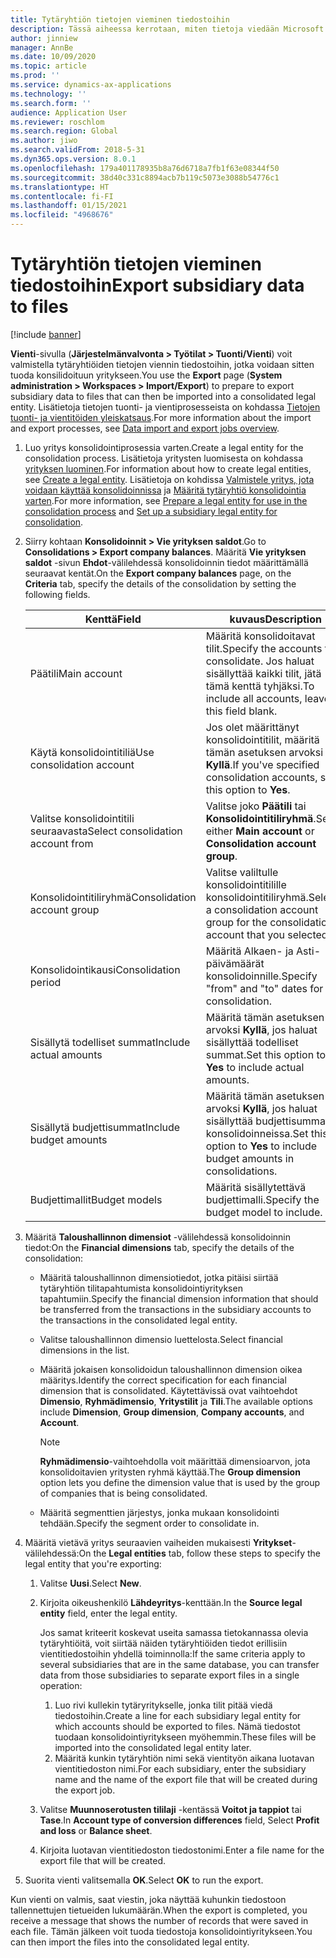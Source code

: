 ```yaml
---
title: Tytäryhtiön tietojen vieminen tiedostoihin
description: Tässä aiheessa kerrotaan, miten tietoja viedään Microsoft Dynamics 365 Financesta ja tuodaan konsolidoituun yritykseen.
author: jinniew
manager: AnnBe
ms.date: 10/09/2020
ms.topic: article
ms.prod: ''
ms.service: dynamics-ax-applications
ms.technology: ''
ms.search.form: ''
audience: Application User
ms.reviewer: roschlom
ms.search.region: Global
ms.author: jiwo
ms.search.validFrom: 2018-5-31
ms.dyn365.ops.version: 8.0.1
ms.openlocfilehash: 179a401178935b8a76d6718a7fb1f63e08344f50
ms.sourcegitcommit: 38d40c331c8894acb7b119c5073e3088b54776c1
ms.translationtype: HT
ms.contentlocale: fi-FI
ms.lasthandoff: 01/15/2021
ms.locfileid: "4968676"
---
```

# <a name="export-subsidiary-data-to-files"></a><span data-ttu-id="bf61f-103">Tytäryhtiön tietojen vieminen tiedostoihin</span><span class="sxs-lookup"><span data-stu-id="bf61f-103">Export subsidiary data to files</span></span>

[!include [banner](../includes/banner.md)]

<span data-ttu-id="bf61f-104">**Vienti**-sivulla (**Järjestelmänvalvonta \> Työtilat \> Tuonti/Vienti**) voit valmistella tytäryhtiöiden tietojen viennin tiedostoihin, jotka voidaan sitten tuoda konsilidoituun yritykseen.</span><span class="sxs-lookup"><span data-stu-id="bf61f-104">You use the **Export** page (**System administration \> Workspaces \> Import/Export**) to prepare to export subsidiary data to files that can then be imported into a consolidated legal entity.</span></span> <span data-ttu-id="bf61f-105">Lisätietoja tietojen tuonti- ja vientiprosesseista on kohdassa [Tietojen tuonti- ja vientitöiden yleiskatsaus](../../fin-ops-core/dev-itpro/data-entities/data-import-export-job.md).</span><span class="sxs-lookup"><span data-stu-id="bf61f-105">For more information about the import and export processes, see [Data import and export jobs overview](../../fin-ops-core/dev-itpro/data-entities/data-import-export-job.md).</span></span>

1. <span data-ttu-id="bf61f-106">Luo yritys konsolidointiprosessia varten.</span><span class="sxs-lookup"><span data-stu-id="bf61f-106">Create a legal entity for the consolidation process.</span></span> <span data-ttu-id="bf61f-107">Lisätietoja yritysten luomisesta on kohdassa [yrityksen luominen](../../fin-ops-core/fin-ops/organization-administration/tasks/create-legal-entity.md).</span><span class="sxs-lookup"><span data-stu-id="bf61f-107">For information about how to create legal entities, see [Create a legal entity](../../fin-ops-core/fin-ops/organization-administration/tasks/create-legal-entity.md).</span></span> <span data-ttu-id="bf61f-108">Lisätietoja on kohdissa [Valmistele yritys, jota voidaan käyttää konsolidoinnissa](prepare-company-for-consolidation.md) ja [Määritä tytäryhtiö konsolidointia varten](set-up-subsidiary-company-for-consolidation.md).</span><span class="sxs-lookup"><span data-stu-id="bf61f-108">For more information, see [Prepare a legal entity for use in the consolidation process](prepare-company-for-consolidation.md) and [Set up a subsidiary legal entity for consolidation](set-up-subsidiary-company-for-consolidation.md).</span></span> 

2. <span data-ttu-id="bf61f-109">Siirry kohtaan **Konsolidoinnit \> Vie yrityksen saldot**.</span><span class="sxs-lookup"><span data-stu-id="bf61f-109">Go to **Consolidations \> Export company balances**.</span></span> <span data-ttu-id="bf61f-110">Määritä **Vie yrityksen saldot** -sivun **Ehdot**-välilehdessä konsolidoinnin tiedot määrittämällä seuraavat kentät.</span><span class="sxs-lookup"><span data-stu-id="bf61f-110">On the **Export company balances** page, on the **Criteria** tab, specify the details of the consolidation by setting the following fields.</span></span>

    | <span data-ttu-id="bf61f-111">Kenttä</span><span class="sxs-lookup"><span data-stu-id="bf61f-111">Field</span></span>                             | <span data-ttu-id="bf61f-112">kuvaus</span><span class="sxs-lookup"><span data-stu-id="bf61f-112">Description</span></span> |
    |-----------------------------------|-------|
    | <span data-ttu-id="bf61f-113">Päätili</span><span class="sxs-lookup"><span data-stu-id="bf61f-113">Main account</span></span>                      | <span data-ttu-id="bf61f-114">Määritä konsolidoitavat tilit.</span><span class="sxs-lookup"><span data-stu-id="bf61f-114">Specify the accounts to consolidate.</span></span> <span data-ttu-id="bf61f-115">Jos haluat sisällyttää kaikki tilit, jätä tämä kenttä tyhjäksi.</span><span class="sxs-lookup"><span data-stu-id="bf61f-115">To include all accounts, leave this field blank.</span></span> |
    | <span data-ttu-id="bf61f-116">Käytä konsolidointitiliä</span><span class="sxs-lookup"><span data-stu-id="bf61f-116">Use consolidation account</span></span>         | <span data-ttu-id="bf61f-117">Jos olet määrittänyt konsolidointitilit, määritä tämän asetuksen arvoksi **Kyllä**.</span><span class="sxs-lookup"><span data-stu-id="bf61f-117">If you've specified consolidation accounts, set this option to **Yes**.</span></span> |
    | <span data-ttu-id="bf61f-118">Valitse konsolidointitili seuraavasta</span><span class="sxs-lookup"><span data-stu-id="bf61f-118">Select consolidation account from</span></span> | <span data-ttu-id="bf61f-119">Valitse joko **Päätili** tai **Konsolidointitiliryhmä**.</span><span class="sxs-lookup"><span data-stu-id="bf61f-119">Select either **Main account** or **Consolidation account group**.</span></span> |
    | <span data-ttu-id="bf61f-120">Konsolidointitiliryhmä</span><span class="sxs-lookup"><span data-stu-id="bf61f-120">Consolidation account group</span></span>       | <span data-ttu-id="bf61f-121">Valitse valiltulle konsolidointitilille konsolidointitiliryhmä.</span><span class="sxs-lookup"><span data-stu-id="bf61f-121">Select a consolidation account group for the consolidation account that you selected.</span></span> |
    | <span data-ttu-id="bf61f-122">Konsolidointikausi</span><span class="sxs-lookup"><span data-stu-id="bf61f-122">Consolidation period</span></span>              | <span data-ttu-id="bf61f-123">Määritä Alkaen- ja Asti-päivämäärät konsolidoinnille.</span><span class="sxs-lookup"><span data-stu-id="bf61f-123">Specify "from" and "to" dates for the consolidation.</span></span> |
    | <span data-ttu-id="bf61f-124">Sisällytä todelliset summat</span><span class="sxs-lookup"><span data-stu-id="bf61f-124">Include actual amounts</span></span>            | <span data-ttu-id="bf61f-125">Määritä tämän asetuksen arvoksi **Kyllä**, jos haluat sisällyttää todelliset summat.</span><span class="sxs-lookup"><span data-stu-id="bf61f-125">Set this option to **Yes** to include actual amounts.</span></span> |
    | <span data-ttu-id="bf61f-126">Sisällytä budjettisummat</span><span class="sxs-lookup"><span data-stu-id="bf61f-126">Include budget amounts</span></span>            | <span data-ttu-id="bf61f-127">Määritä tämän asetuksen arvoksi **Kyllä**, jos haluat sisällyttää budjettisummat konsolidoinneissa.</span><span class="sxs-lookup"><span data-stu-id="bf61f-127">Set this option to **Yes** to include budget amounts in consolidations.</span></span> |
    | <span data-ttu-id="bf61f-128">Budjettimallit</span><span class="sxs-lookup"><span data-stu-id="bf61f-128">Budget models</span></span>                     | <span data-ttu-id="bf61f-129">Määritä sisällytettävä budjettimalli.</span><span class="sxs-lookup"><span data-stu-id="bf61f-129">Specify the budget model to include.</span></span> |

3. <span data-ttu-id="bf61f-130">Määritä **Taloushallinnon dimensiot** -välilehdessä konsolidoinnin tiedot:</span><span class="sxs-lookup"><span data-stu-id="bf61f-130">On the **Financial dimensions** tab, specify the details of the consolidation:</span></span>

    - <span data-ttu-id="bf61f-131">Määritä taloushallinnon dimensiotiedot, jotka pitäisi siirtää tytäryhtiön tilitapahtumista konsolidointiyrityksen tapahtumiin.</span><span class="sxs-lookup"><span data-stu-id="bf61f-131">Specify the financial dimension information that should be transferred from the transactions in the subsidiary accounts to the transactions in the consolidated legal entity.</span></span>
    - <span data-ttu-id="bf61f-132">Valitse taloushallinnon dimensio luettelosta.</span><span class="sxs-lookup"><span data-stu-id="bf61f-132">Select financial dimensions in the list.</span></span>
    - <span data-ttu-id="bf61f-133">Määritä jokaisen konsolidoidun taloushallinnon dimension oikea määritys.</span><span class="sxs-lookup"><span data-stu-id="bf61f-133">Identify the correct specification for each financial dimension that is consolidated.</span></span> <span data-ttu-id="bf61f-134">Käytettävissä ovat vaihtoehdot **Dimensio**, **Ryhmädimensio**, **Yritystilit** ja **Tili**.</span><span class="sxs-lookup"><span data-stu-id="bf61f-134">The available options include **Dimension**, **Group dimension**, **Company accounts**, and **Account**.</span></span>

        > [!NOTE]
        > <span data-ttu-id="bf61f-135">**Ryhmädimensio**-vaihtoehdolla voit määrittää dimensioarvon, jota konsolidoitavien yritysten ryhmä käyttää.</span><span class="sxs-lookup"><span data-stu-id="bf61f-135">The **Group dimension** option lets you define the dimension value that is used by the group of companies that is being consolidated.</span></span>

    - <span data-ttu-id="bf61f-136">Määritä segmenttien järjestys, jonka mukaan konsolidointi tehdään.</span><span class="sxs-lookup"><span data-stu-id="bf61f-136">Specify the segment order to consolidate in.</span></span>

4. <span data-ttu-id="bf61f-137">Määritä vietävä yritys seuraavien vaiheiden mukaisesti **Yritykset**-välilehdessä:</span><span class="sxs-lookup"><span data-stu-id="bf61f-137">On the **Legal entities** tab, follow these steps to specify the legal entity that you're exporting:</span></span>

    1. <span data-ttu-id="bf61f-138">Valitse **Uusi**.</span><span class="sxs-lookup"><span data-stu-id="bf61f-138">Select **New**.</span></span>
    2. <span data-ttu-id="bf61f-139">Kirjoita oikeushenkilö **Lähdeyritys**-kenttään.</span><span class="sxs-lookup"><span data-stu-id="bf61f-139">In the **Source legal entity** field, enter the legal entity.</span></span>

        <span data-ttu-id="bf61f-140">Jos samat kriteerit koskevat useita samassa tietokannassa olevia tytäryhtiöitä, voit siirtää näiden tytäryhtiöiden tiedot erillisiin vientitiedostoihin yhdellä toiminnolla:</span><span class="sxs-lookup"><span data-stu-id="bf61f-140">If the same criteria apply to several subsidiaries that are in the same database, you can transfer data from those subsidiaries to separate export files in a single operation:</span></span>

        1. <span data-ttu-id="bf61f-141">Luo rivi kullekin tytäryritykselle, jonka tilit pitää viedä tiedostoihin.</span><span class="sxs-lookup"><span data-stu-id="bf61f-141">Create a line for each subsidiary legal entity for which accounts should be exported to files.</span></span> <span data-ttu-id="bf61f-142">Nämä tiedostot tuodaan konsolidointiyritykseen myöhemmin.</span><span class="sxs-lookup"><span data-stu-id="bf61f-142">These files will be imported into the consolidated legal entity later.</span></span>
        2. <span data-ttu-id="bf61f-143">Määritä kunkin tytäryhtiön nimi sekä vientityön aikana luotavan vientitiedoston nimi.</span><span class="sxs-lookup"><span data-stu-id="bf61f-143">For each subsidiary, enter the subsidiary name and the name of the export file that will be created during the export job.</span></span>

    3. <span data-ttu-id="bf61f-144">Valitse **Muunnoserotusten tililaji** -kentässä **Voitot ja tappiot** tai **Tase**.</span><span class="sxs-lookup"><span data-stu-id="bf61f-144">In **Account type of conversion differences** field, Select **Profit and loss** or **Balance sheet**.</span></span>
    4. <span data-ttu-id="bf61f-145">Kirjoita luotavan vientitiedoston tiedostonimi.</span><span class="sxs-lookup"><span data-stu-id="bf61f-145">Enter a file name for the export file that will be created.</span></span>

5. <span data-ttu-id="bf61f-146">Suorita vienti valitsemalla **OK**.</span><span class="sxs-lookup"><span data-stu-id="bf61f-146">Select **OK** to run the export.</span></span>

<span data-ttu-id="bf61f-147">Kun vienti on valmis, saat viestin, joka näyttää kuhunkin tiedostoon tallennettujen tietueiden lukumäärän.</span><span class="sxs-lookup"><span data-stu-id="bf61f-147">When the export is completed, you receive a message that shows the number of records that were saved in each file.</span></span> <span data-ttu-id="bf61f-148">Tämän jälkeen voit tuoda tiedostoja konsolidointiyritykseen.</span><span class="sxs-lookup"><span data-stu-id="bf61f-148">You can then import the files into the consolidated legal entity.</span></span>
